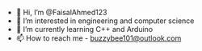 - 👋 Hi, I’m @FaisalAhmed123
- 👀 I’m interested in engineering and computer science
- 🌱 I’m currently learning C++ and Arduino
- 📫 How to reach me - buzzybee101@outlook.com

<!---
FaisalAhmed123/FaisalAhmed123 is a ✨ special ✨ repository because its `README.md` (this file) appears on your GitHub profile.
You can click the Preview link to take a look at your changes.
--->
